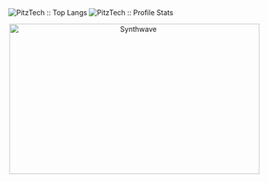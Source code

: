 <div>
  <img src="https://github-readme-stats.vercel.app/api/top-langs/?username=PitzTech&langs_count=10&theme=tokyonight&layout=compact" alt="PitzTech :: Top Langs" />
  <img src="https://github-readme-stats.vercel.app/api?username=PitzTech&show_icons=true&theme=synthwave" alt="PitzTech :: Profile Stats" />
</div>

<p align="center"><img src="https://thumbs.gfycat.com/GoodnaturedFondGaur-size_restricted.gif" alt="Synthwave" height="300" width="500"></p>
